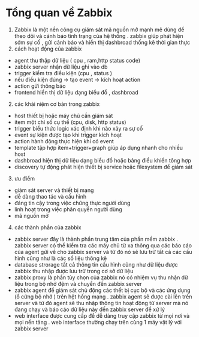 # Tổng quan về Zabbix
1. Zabbix là một nền công cụ giám sát mã nguồn mở mạnh mẽ dùng để theo dõi và cảnh báo tình trạng của hệ thống . zabbix giúp phát hiện sớm sự cố , gửi cảnh báo và hiển thị dashbroad thống kê thời gian thực 
2. cách hoạt động của zabbix 
- agent thu thập dữ liệu ( cpu , ram,http status code)
- zabbix server nhận dữ liệu ghi vào db
- trigger kiểm tra điều kiện (cpu , status )
- nếu điều kiện đúng -> tạo event -> kích hoạt action
- action gửi thông báo 
- frontend hiển thị dữ liệu dạng biểu đồ , dashbroad
2. các khái niệm cơ bản trong zabbix 
- host thiết bị hoặc máy chủ cần giám sát 
- item một chỉ số cụ thể (cpu, disk, http status)
- trigger biểu thức logic xác định khi nào xảy ra sự cố 
- event sự kiện được tạo khi trigger kích hoạt 
- action hành động thực hiện khi có event 
- template tập hợp item+trigger+graph giúp áp dụng nhanh cho nhiều host
- dashbroad hiện thị dữ liệu dạng biểu đồ hoặc bảng điều khiển tông hợp 
- discovery tự động phát hiện thiết bị service hoặc filesystem để giám sát 
3. ưu điểm 
- giám sát server và thiết bị mạng 
- dễ dàng thao tác và cấu hình 
- đáng tin cậy trong việc chứng thực người dùng 
- linh hoạt trong việc phân quyền người dùng 
- mã nguồn mở 
4. các thành phần của zabbix 
- zabbix server đây là thành phần trung tâm của phần mềm zabbix . zabbix server có thể kiểm tra các máy chủ từ xa thông qua các báo cáo của agent gửi về cho zabbix server và từ đó nó sẽ lưu trữ tất cả các cấu hình cũng như là các số liệu thông kê
- database strorage tất cả thông tin cấu hình cũng như dữ liệu được zabbix thu nhập được lưu trữ trong cơ sở dữ liệu 
- zabbix proxy là phần tùy chọn của zabbix nó có nhiệm vụ thu nhận dữ liệu trong bộ nhớ đệm và chuyển đến zabbix server 
- zabbix agent để giám sát chủ động các thết bị cục bộ và các ứng dụng (ổ cứng bộ nhớ ) trên hệt hống mạng . zabbix agent sẽ được cài lên trên server và từ đó agent sẽ thu nhập thông tin hoạt động từ server mà nó đang chạy và báo cáo dữ liệu này đến zabbix server để xử lý 
- web interface được cung cấp để dễ dàng truy cập zabbix từ mọi nơi và mọi nền tảng . web interface thường chạy trên cùng 1 máy vật lý với zabbix server
 